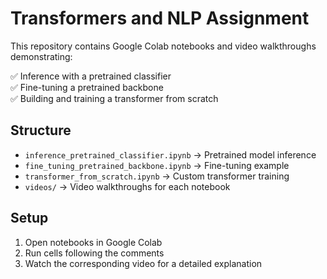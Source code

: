 # Transformers and NLP Assignment

This repository contains Google Colab notebooks and video walkthroughs demonstrating:

✅ Inference with a pretrained classifier  
✅ Fine-tuning a pretrained backbone  
✅ Building and training a transformer from scratch  

## Structure

- `inference_pretrained_classifier.ipynb` → Pretrained model inference  
- `fine_tuning_pretrained_backbone.ipynb` → Fine-tuning example  
- `transformer_from_scratch.ipynb` → Custom transformer training  
- `videos/` → Video walkthroughs for each notebook  

## Setup

1. Open notebooks in Google Colab  
2. Run cells following the comments  
3. Watch the corresponding video for a detailed explanation
